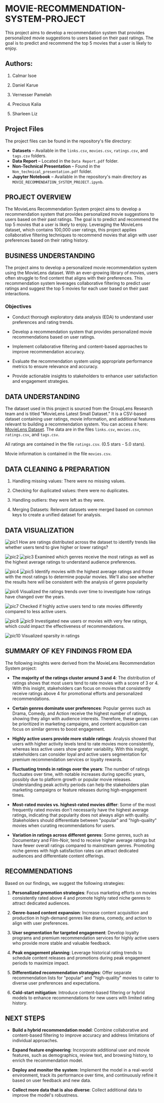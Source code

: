 # MOVIE-RECOMMENDATION-SYSTEM-PROJECT
This project aims to develop a recommendation system that provides personalized movie suggestions to users based on their past ratings. The goal is to predict and recommend the top 5 movies that a user is likely to enjoy. 
## Authors:
1. Calmar Isoe

2. Daniel Karue

3. Vernesser Pamelah

4. Precious Kalia

5. Sharleen Liz


## Project Files

The project files can be found in the repository's file directory:

- **Datasets** – Available in the `links.csv`, `movies.csv`, `ratings.csv`, and `tags.csv` folders.
- **Data Report** – Located in the `Data Report.pdf` folder.
- **Non-Technical Presentation** – Found in the `Non_technical_presentation.pdf` folder.
- **Jupyter Notebook** – Available in the repository's main directory as `MOVIE_RECOMMENDATION_SYSTEM_PROJECT.ipynb`.


## PROJECT OVERVIEW
The MovieLens Recommendation System project aims to develop a recommendation system that provides personalized movie suggestions to users based on their past ratings. The goal is to predict and recommend the top 5 movies that a user is likely to enjoy. Leveraging the MovieLens dataset, which contains 100,000 user ratings, this project applies collaborative filtering techniques to recommend movies that align with user preferences based on their rating history.


## BUSINESS UNDERSTANDING
The project aims to develop a personalized movie recommendation system using the MovieLens dataset. With an ever-growing library of movies, users often struggle to find content that aligns with their preferences. This recommendation system leverages collaborative filtering to predict user ratings and suggest the top 5 movies for each user based on their past interactions.

  ### Objectives

   - Conduct thorough exploratory data analysis (EDA) to understand user preferences and rating trends.

   - Develop a recommendation system that provides personalized movie recommendations based on user ratings.

   - Implement collaborative filtering and content-based approaches to improve recommendation accuracy.

   - Evaluate the recommendation system using appropriate performance metrics to ensure relevance and accuracy.

   - Provide actionable insights to stakeholders to enhance user satisfaction and engagement strategies.


   
## DATA UNDERSTANDING
The dataset used in this project is sourced from the GroupLens Research team and is titled "MovieLens Latest Small Dataset." It is a CSV-based dataset containing user ratings, movie information, and additional features relevant to building a recommendation system. You can access it here: [MovieLens Dataset](https://grouplens.org/datasets/movielens/latest/).
The data are in the files `links.csv`, `movies.csv`, `ratings.csv`, and `tags.csv`.

All ratings are contained in the file `ratings.csv`. (0.5 stars - 5.0 stars).

Movie information is contained in the file `movies.csv`. 



## DATA CLEANING & PREPARATION
1. Handling missing values: There were no missing values.
  
2. Checking for duplicated values: there were no duplicates.

3. Handling outliers: they were left as they were.

4. Merging Datasets: Relevant datasets were merged based on common keys to create a unified dataset for analysis.

   
   
## DATA VISUALIZATION

   ![pic1](https://github.com/user-attachments/assets/31ecfa55-02f9-4969-8eaa-8a4e11cb8c41) 
   How are ratings distributed across the dataset to identify trends like whether users tend to give higher or lower ratings?
   

   ![pic2](https://github.com/user-attachments/assets/608e7128-32d1-429b-aad2-48403e03ed12)
   ![pic3](https://github.com/user-attachments/assets/b8a685e8-86ee-49e8-ae24-81d1102af53e)
   Examined which genres receive the most ratings as well as the highest average ratings to understand audience preferences.


   ![pic4](https://github.com/user-attachments/assets/11985307-a33e-409f-b67e-7e17d6f31f49)
   ![pic5](https://github.com/user-attachments/assets/f1b66f5e-14e8-41b1-a17b-e9fd0590856b)
   Identify movies with the highest average ratings and those with the most ratings to determine popular movies. We'll also see whether the results here will be consistent with the 
   analysis of genre popularity


   ![pic6](https://github.com/user-attachments/assets/a3b41fc0-d795-499b-9db1-0c38a838ba8d)
   Visualized the ratings trends over time to investigate how ratings have changed over the years.


   ![pic7](https://github.com/user-attachments/assets/90fbdb05-52d0-476b-8555-9e73a5a36997)
   Checked if highly active users tend to rate movies differently compared to less active users.


   ![pic8](https://github.com/user-attachments/assets/7db7fa85-d7f8-4348-80b4-bb45a7f17b0e)
   ![pic9](https://github.com/user-attachments/assets/e4750bad-0063-4614-a45a-c59ad56e7e16)
   Investigated new users or movies with very few ratings, which could impact the effectiveness of recommendations.


   ![pic10](https://github.com/user-attachments/assets/0269f703-0232-4a0f-afaf-1234908cb335)
   Visualized sparsity in ratings



## SUMMARY OF KEY FINDINGS FROM EDA
The following insights were derived from the MovieLens Recommendation System project:

- **The majority of the ratings cluster around 3 and 4**: The distribution of ratings shows that most users tend to rate movies with a score of 3 or 4. With this insight, stakeholders can 
      focus on movies that consistently receive ratings above 4 for promotional efforts and personalized recommendations.
  
- **Certain genres dominate user preferences**: Popular genres such as Drama, Comedy, and Action receive the highest number of ratings, showing they align with audience interests. 
      Therefore, these genres can be prioritized in marketing campaigns, and content acquisition can focus on similar genres to boost engagement.
   
- **Highly active users provide more stable ratings**: Analysis showed that users with higher activity levels tend to rate movies more consistently, whereas less active users show 
      greater variability. With this insight, stakeholders can consider loyal and active users segmentation for premium recommendation services or loyalty rewards.

- **Fluctuating trends in ratings over the years**: The number of ratings fluctuates over time, with notable increases during specific years, possibly due to platform growth or popular 
      movie releases. Understanding peak activity periods can help the stakeholders plan marketing campaigns or feature releases during high-engagement times.

- **Most-rated movies vs. highest-rated movies differ**: Some of the most frequently rated movies don't necessarily have the highest average ratings, indicating that popularity does not 
      always align with quality. Stakeholders should differentiate between "popular" and "high-quality" movies when curating recommendations for users.

- **Variation in ratings across different genres**: Some genres, such as Documentary and Film-Noir, tend to receive higher average ratings but have fewer overall ratings compared to 
      mainstream genres. Promoting niche genres with high satisfaction rates can attract dedicated audiences and differentiate content offerings.


## RECOMMENDATIONS
Based on our findings, we suggest the following strategies:

1. **Personalized promotion strategies**:
Focus marketing efforts on movies consistently rated above 4 and promote highly rated niche genres to attract dedicated audiences.

2. **Genre-based content expansion**:
Increase content acquisition and production in high-demand genres like drama, comedy, and action to align with user preferences.

3. **User segmentation for targeted engagement**:
Develop loyalty programs and premium recommendation services for highly active users who provide more stable and valuable feedback.

4. **Peak engagement planning**:
Leverage historical rating trends to schedule content releases and promotions during peak engagement periods to maximize impact.

5. **Differentiated recommendation strategies**:
Offer separate recommendation lists for "popular" and "high-quality" movies to cater to diverse user preferences and expectations.

6. **Cold-start mitigation**:
Introduce content-based filtering or hybrid models to enhance recommendations for new users with limited rating history.



## NEXT STEPS
- **Build a hybrid recommendation model**: Combine collaborative and content-based filtering to improve accuracy and address limitations of individual approaches.

- **Expand feature engineering**: Incorporate additional user and movie features, such as demographics, review text, and browsing history, to enrich the recommendation model.

- **Deploy and monitor the system**: Implement the model in a real-world environment, track its performance over time, and continuously refine it based on user feedback and new data.

- **Collect more data that is also diverse**: Collect additional data to improve the model's robustness.

